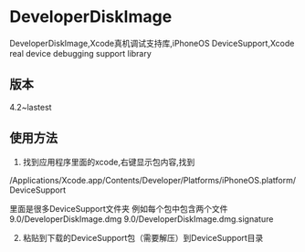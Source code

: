 # DeveloperDiskImage
DeveloperDiskImage,Xcode真机调试支持库,iPhoneOS DeviceSupport,Xcode real device debugging support library

## 版本
4.2~lastest


## 使用方法

 1. 找到应用程序里面的xcode,右键显示包内容,找到

/Applications/Xcode.app/Contents/Developer/Platforms/iPhoneOS.platform/DeviceSupport

里面是很多DeviceSupport文件夹 例如每个包中包含两个文件 9.0/DeveloperDiskImage.dmg 9.0/DeveloperDiskImage.dmg.signature

 2. 粘贴到下载的DeviceSupport包（需要解压）到DeviceSupport目录
